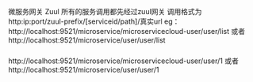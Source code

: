 微服务网关 Zuul
所有的服务调用都先经过zuul网关
调用格式为
http:ip:port/zuul-prefix/[serviceid/path]/真实url
eg：
http://localhost:9521/microservice/microservicecloud-user/user/list
或者
http://localhost:9521/microservice/user/user/list
###
http://localhost:9521/microservice/microservicecloud-user/user/1
或者
http://localhost:9521/microservice/user/user/1
